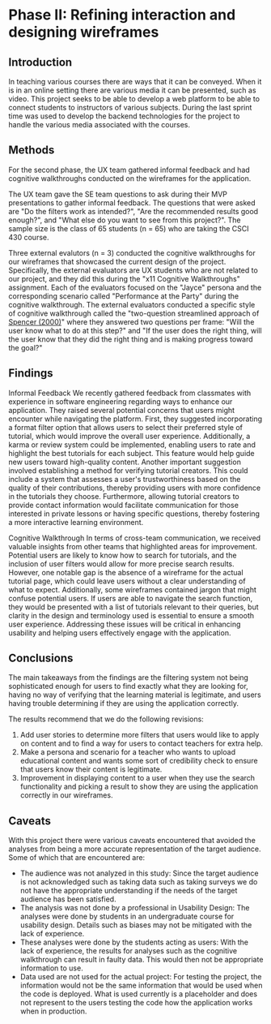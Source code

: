 # Phase II: Refining interaction and designing wireframes

## Introduction

In teaching various courses there are ways that it can be conveyed. When it is in an online setting there are various media it can be presented, such as video. This project seeks to be able to develop a web platform to be able to connect students to instructors of various subjects. During the last sprint time was used to develop the backend technologies for the project to handle the various media associated with the courses.

## Methods

For the second phase, the UX team gathered informal feedback and had cognitive walkthroughs conducted on the wireframes for the application.

The UX team gave the SE team questions to ask during their MVP presentations to gather informal feedback. The questions that were asked are "Do the filters work as intended?", "Are the recommended results good enough?", and "What else do you want to see from this project?". The sample size is the class of 65 students (n = 65) who are taking the CSCI 430 course.

Three external evalutors (n = 3) conducted the cognitive walkthroughs for our wireframes that showcased the current design of the project. Specifically, the external evaluators are UX students who are not related to our project, and they did this during the "x11 Cognitive Walkthroughs" assignment. Each of the evaluators focused on the "Jayce" persona and the corresponding scenario called "Performance at the Party" during the cognitive walkthrough. The external evaluators conducted a specific style of cognitive walkthrough called the "two-question streamlined approach of [Spencer (2000)](https://learning.oreilly.com/library/view/user-interface-inspection/9780124103917/xhtml/BIB001.html#FUR85)" where they answered two questions per frame: "Will the user know what to do at this step?" and "If the user does the right thing, will the user know that they did the right thing and is making progress toward the goal?"

## Findings

Informal Feedback
We recently gathered feedback from classmates with experience in software engineering regarding ways to enhance our application. They raised several potential concerns that users might encounter while navigating the platform. First, they suggested incorporating a format filter option that allows users to select their preferred style of tutorial, which would improve the overall user experience. Additionally, a karma or review system could be implemented, enabling users to rate and highlight the best tutorials for each subject. This feature would help guide new users toward high-quality content. Another important suggestion involved establishing a method for verifying tutorial creators. This could include a system that assesses a user's trustworthiness based on the quality of their contributions, thereby providing users with more confidence in the tutorials they choose. Furthermore, allowing tutorial creators to provide contact information would facilitate communication for those interested in private lessons or having specific questions, thereby fostering a more interactive learning environment.

Cognitive Walkthrough
In terms of cross-team communication, we received valuable insights from other teams that highlighted areas for improvement. Potential users are likely to know how to search for tutorials, and the inclusion of user filters would allow for more precise search results. However, one notable gap is the absence of a wireframe for the actual tutorial page, which could leave users without a clear understanding of what to expect. Additionally, some wireframes contained jargon that might confuse potential users. If users are able to navigate the search function, they would be presented with a list of tutorials relevant to their queries, but clarity in the design and terminology used is essential to ensure a smooth user experience. Addressing these issues will be critical in enhancing usability and helping users effectively engage with the application.

## Conclusions

The main takeaways from the findings are the filtering system not being sophisticated enough for users to find exactly what they are looking for, having no way of verifying that the learning material is legitimate, and users having trouble determining if they are using the application correctly.

The results recommend that we do the following revisions:
1. Add user stories to determine more filters that users would like to apply on content and to find a way for users to contact teachers for extra help.
2. Make a persona and scenario for a teacher who wants to upload educational content and wants some sort of credibility check to ensure that users know their content is legitimate.
3. Improvement in displaying content to a user when they use the search functionality and picking a result to show they are using the application correctly in our wireframes.

## Caveats

With this project there were various caveats encountered that avoided the analyses from being a more accurate representation of the target audience. Some of which that are encountered are:
- The audience was not analyzed in this study: Since the target audience is not acknowledged such as taking data such as taking surveys we do not have the appropriate understanding if the needs of the target audience has been satisfied.
- The analysis was not done by a professional in Usability Design: The analyses were done by students in an undergraduate course for usability design. Details such as biases may not be mitigated with the lack of experience.
- These analyses were done by the students acting as users: With the lack of experience, the results for analyses such as the cognitive walkthrough can result in faulty data. This would then not be appropriate information to use.
- Data used are not used for the actual project: For testing the project, the information would not be the same information that would be used when the code is deployed. What is used currently is a placeholder and does not represent to the users testing the code how the application works when in production.

